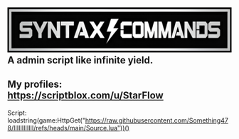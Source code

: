 ![SC](https://raw.githubusercontent.com/Something478/IIIIIIIIIIII/main/GitHub_Images/logo.jpg)  
A admin script like infinite yield.
---
My profiles:  
https://scriptblox.com/u/StarFlow
---
Script:  
loadstring(game:HttpGet("https://raw.githubusercontent.com/Something478/IIIIIIIIIIII/refs/heads/main/Source.lua"))()
